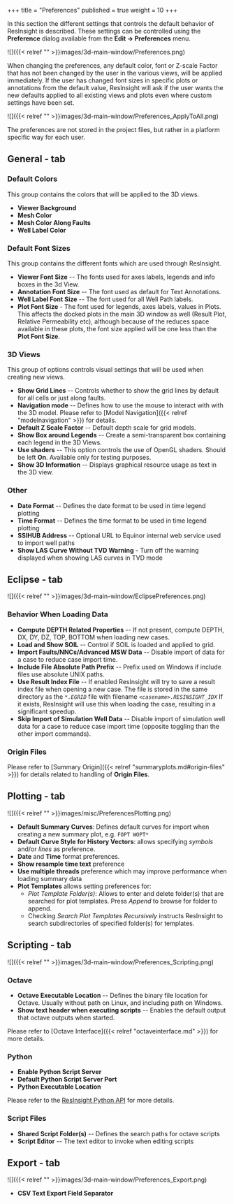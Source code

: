 +++
title = "Preferences"
published = true
weight = 10
+++

In this section the different settings that controls the default behavior of ResInsight is described. These settings can be controlled using the **Preference** dialog available from the **Edit -> Preferences** menu.

![]({{< relref "" >}}images/3d-main-window/Preferences.png)

When changing the preferences, any default color, font or Z-scale Factor that has not been changed by the user in the various views, will be applied immediately. If the user has changed font sizes in specific plots or annotations from the default value, ResInsight will ask if the user wants the new defaults applied to all existing views and plots even where custom settings have been set.

![]({{< relref "" >}}images/3d-main-window/Preferences_ApplyToAll.png)

The preferences are not stored in the project files, but rather in a platform specific way for each user.

## General - tab

### Default Colors

This group contains the colors that will be applied to the 3D views.

- **Viewer Background** 
- **Mesh Color** 
- **Mesh Color Along Faults**
- **Well Label Color**

### Default Font Sizes

This group contains the different fonts which are used through ResInsight.

- **Viewer Font Size** -- The fonts used for axes labels, legends and info boxes in the 3d View.
- **Annotation Font Size** -- The font used as default for Text Annotations.
- **Well Label Font Size** -- The font used for all Well Path labels.
- **Plot Font Size** - The font used for legends, axes labels, values in Plots. This affects the docked plots in the main 3D window as well (Result Plot, Relative Permeability etc), although because of the reduces space available in these plots, the font size applied will be one less than the **Plot Font Size**.

### 3D Views

This group of options controls visual settings that will be used when creating new views.

- **Show Grid Lines** -- Controls whether to show the grid lines by default for all cells or just along faults.
- **Navigation mode** -- Defines how to use the mouse to interact with with the 3D model. Please refer to [Model Navigation]({{< relref "modelnavigation" >}}) for details.
- **Default Z Scale Factor** -- Default depth scale for grid models.
- **Show Box around Legends** -- Create a semi-transparent box containing each legend in the 3D Views.
- **Use shaders** -- This option controls the use of OpenGL shaders. Should be left **On**. Available only for testing purposes.
- **Show 3D Information** -- Displays graphical resource usage as text in the 3D view.

### Other
- **Date Format** -- Defines the date format to be used in time legend plotting
- **Time Format** -- Defines the time format to be used in time legend plotting
- **SSIHUB Address** -- Optional URL to Equinor internal web service used to import well paths
- **Show LAS Curve Without TVD Warning** - Turn off the warning displayed when showing LAS curves in TVD mode

## Eclipse - tab

![]({{< relref "" >}}images/3d-main-window/EclipsePreferences.png)

### Behavior When Loading Data

- **Compute DEPTH Related Properties** -- If not present, compute DEPTH, DX, DY, DZ, TOP, BOTTOM when loading new cases.
- **Load and Show SOIL** -- Control if SOIL is loaded and applied to grid.
- **Import Faults/NNCs/Advanced MSW Data** -- Disable import of data for a case to reduce case import time.
- **Include File Absolute Path Prefix** -- Prefix used on Windows if include files use absolute UNIX paths.
- **Use Result Index File** -- If enabled ResInsight will try to save a result index file when opening a new case. The file is stored in the same directory as the _`*.EGRID`_ file with filename _`<casename>.RESINSIGHT_IDX`_ If it exists, ResInsight will use this when loading the case, resulting in a significant speedup.
- **Skip Import of Simulation Well Data** -- Disable import of simulation well data for a case to reduce case import time (opposite toggling than the other import commands).

### Origin Files
Please refer to [Summary Origin]({{< relref "summaryplots.md#origin-files" >}}) for details related to handling of **Origin Files**.


## Plotting - tab

![]({{< relref "" >}}images/misc/PreferencesPlotting.png)

- **Default Summary Curves**: Defines default curves for import when creating a new summary plot, e.g. `FOPT WOPT*`
- **Default Curve Style for History Vectors**: allows specifying *symbols* and/or *lines* as preference.
- **Date** and **Time** format preferences.
- **Show resample time text** preference
- **Use multiple threads** preference which may improve performance when loading summary data
- **Plot Templates** allows setting preferences for:
  - *Plot Template Folder(s)*: Allows to enter and delete folder(s) that are searched for plot templates. Press *Append* to browse for folder to append. 
  - Checking *Search Plot Templates Recursively* instructs ResInsight to search subdirectories of specified folder(s) for templates.


## Scripting - tab

![]({{< relref "" >}}images/3d-main-window/Preferences_Scripting.png)

### Octave

- **Octave Executable Location** -- Defines the binary file location for Octave. Usually without path on Linux, and including path on Windows.
- **Show text header when executing scripts** -- Enables the default output that octave outputs when started.

Please refer to [Octave Interface]({{< relref "octaveinterface.md" >}}) for more details.

### Python

- **Enable Python Script Server**
- **Default Python Script Server Port**
- **Python Executable Location** 

Please refer to the [ResInsight Python API](https://api.resinsight.org) for more details.

### Script Files

- **Shared Script Folder(s)** -- Defines the search paths for octave scripts
- **Script Editor** -- The text editor to invoke when editing scripts


## Export - tab

![]({{< relref "" >}}images/3d-main-window/Preferences_Export.png)

- **CSV Text Export Field Separator**

